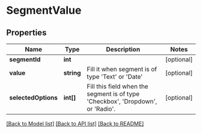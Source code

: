 # SegmentValue

## Properties
Name | Type | Description | Notes
------------ | ------------- | ------------- | -------------
**segmentId** | **int** |  | [optional] 
**value** | **string** | Fill it when segment is of type &#x27;Text&#x27; or &#x27;Date&#x27; | [optional] 
**selectedOptions** | **int[]** | Fill this field when the segment is of type &#x27;Checkbox&#x27;, &#x27;Dropdown&#x27;, or &#x27;Radio&#x27;. | [optional] 

[[Back to Model list]](../../README.md#documentation-for-models) [[Back to API list]](../../README.md#documentation-for-api-endpoints) [[Back to README]](../../README.md)

